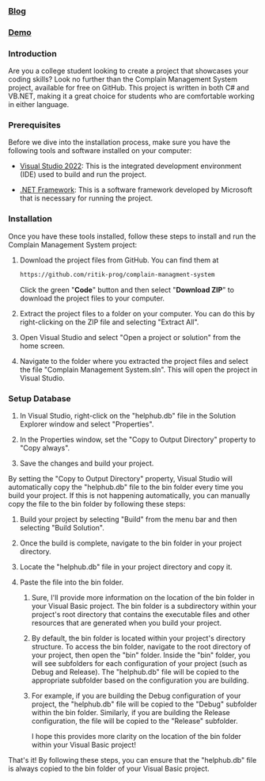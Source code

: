 ### [Blog](https://blog.ritikmakhija.tech/perfect-college-project) 
### [Demo](https://github.com/ritik-prog/complain-managment-system/blob/master/demo.zip)

### Introduction

Are you a college student looking to create a project that showcases your coding skills? Look no further than the Complain Management System project, available for free on GitHub. This project is written in both C# and VB.NET, making it a great choice for students who are comfortable working in either language.

### Prerequisites

Before we dive into the installation process, make sure you have the following tools and software installed on your computer:

* [Visual Studio 2022](https://visualstudio.microsoft.com/vs/): This is the integrated development environment (IDE) used to build and run the project.
    
* [.NET Framework](https://dotnet.microsoft.com/en-us/download/dotnet-framework): This is a software framework developed by Microsoft that is necessary for running the project.
    

### Installation

Once you have these tools installed, follow these steps to install and run the Complain Management System project:

1. Download the project files from GitHub. You can find them at
    
    ```bash
    https://github.com/ritik-prog/complain-managment-system
    ```
    
    Click the green "**Code**" button and then select "**Download ZIP**" to download the project files to your computer.
    
2. Extract the project files to a folder on your computer. You can do this by right-clicking on the ZIP file and selecting "Extract All".
    
3. Open Visual Studio and select "Open a project or solution" from the home screen.
    
4. Navigate to the folder where you extracted the project files and select the file "Complain Management System.sln". This will open the project in Visual Studio.
    

### Setup Database

1. In Visual Studio, right-click on the "helphub.db" file in the Solution Explorer window and select "Properties".
    
    
2. In the Properties window, set the "Copy to Output Directory" property to "Copy always".
    
    
3. Save the changes and build your project.
    

By setting the "Copy to Output Directory" property, Visual Studio will automatically copy the "helphub.db" file to the bin folder every time you build your project. If this is not happening automatically, you can manually copy the file to the bin folder by following these steps:

1. Build your project by selecting "Build" from the menu bar and then selecting "Build Solution".
    
2. Once the build is complete, navigate to the bin folder in your project directory.
    
3. Locate the "helphub.db" file in your project directory and copy it.
    
4. Paste the file into the bin folder.
    
    1. Sure, I'll provide more information on the location of the bin folder in your Visual Basic project. The bin folder is a subdirectory within your project's root directory that contains the executable files and other resources that are generated when you build your project.
        
    2. By default, the bin folder is located within your project's directory structure. To access the bin folder, navigate to the root directory of your project, then open the "bin" folder. Inside the "bin" folder, you will see subfolders for each configuration of your project (such as Debug and Release). The "helphub.db" file will be copied to the appropriate subfolder based on the configuration you are building.
        
    3. For example, if you are building the Debug configuration of your project, the "helphub.db" file will be copied to the "Debug" subfolder within the bin folder. Similarly, if you are building the Release configuration, the file will be copied to the "Release" subfolder.
        
        I hope this provides more clarity on the location of the bin folder within your Visual Basic project!
        

That's it! By following these steps, you can ensure that the "helphub.db" file is always copied to the bin folder of your Visual Basic project.

